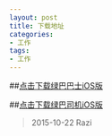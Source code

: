 ```yaml
---
layout: post
title: 下载地址
categories:
- 工作
tags:
- 工作 
---
```


##[点击下载绿巴巴士iOS版](itms-services://?action=download-manifest&url=https://dn-raziailfm.qbox.me/GreenBus.plist)

##[点击下载绿巴司机iOS版](itms-services://?action=download-manifest&url=https://dn-raziailfm.qbox.me/GreenBusDriver.plist)




> 2015-10-22 Razi

